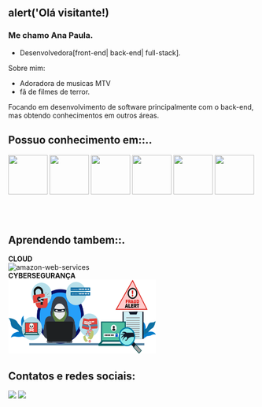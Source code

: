 ## alert('Olá visitante!)

### Me chamo Ana Paula. 

- Desenvolvedora[front-end| back-end| full-stack].

Sobre mim:
- Adoradora de musicas MTV 
- fã de filmes de terror. 

Focando em desenvolvimento de software principalmente com o back-end, mas obtendo conhecimentos em outros áreas.

## Possuo conhecimento em::..
<img src="https://cdn.jsdelivr.net/gh/devicons/devicon/icons/html5/html5-original.svg" width="80" height="80"/> <img src="https://cdn.jsdelivr.net/gh/devicons/devicon/icons/css3/css3-original.svg" width="80" height="80"/>
<img src="https://cdn.jsdelivr.net/gh/devicons/devicon/icons/angularjs/angularjs-plain.svg" width="80" height="80"/>
<img src="https://cdn.jsdelivr.net/gh/devicons/devicon/icons/javascript/javascript-original.svg" width="80" height="80"/> <img src="https://cdn.jsdelivr.net/gh/devicons/devicon/icons/nodejs/nodejs-plain.svg" width="80" height="80" />
<img src="https://cdn.jsdelivr.net/gh/devicons/devicon/icons/postgresql/postgresql-original.svg" width="80" height="80"/>

<br/>
<br/>

## Aprendendo tambem::.

**CLOUD**
<br/>
<img style='background-color=white' width="100" height="100" src="https://img.icons8.com/color/48/amazon-web-services.png" alt="amazon-web-services"/> 
<br/>
**CYBERSEGURANÇA**
<br/>
<img src="pngwing.com.png" width="300" height="150"/>

## Contatos e redes sociais: 
<div>
 <a href = "mailto:anasouza673@gmail.com"><img loading="lazy" src="https://img.shields.io/badge/Gmail-D14836?style=for-the-badge&logo=gmail&logoColor=white" target="_blank"></a>
<a href="https://www.linkedin.com/in/ana-souza-b7a9a4263/" target="_blank"><img loading="lazy" src="https://img.shields.io/badge/-LinkedIn-%230077B5?style=for-the-badge&logo=linkedin&logoColor=white" target="_blank"></a>
</div>

